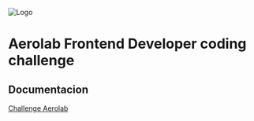 ![Logo](https://i.imgur.com/FZBX4uz.png)

# Aerolab Frontend Developer coding challenge

## Documentacion

[Challenge Aerolab](https://github.com/Aerolab/frontend-developer-coding-challenge)
